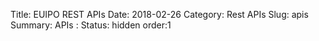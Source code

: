 Title: EUIPO REST APIs
Date: 2018-02-26
Category: Rest APIs
Slug: apis
Summary:  APIs : 
Status: hidden
order:1





